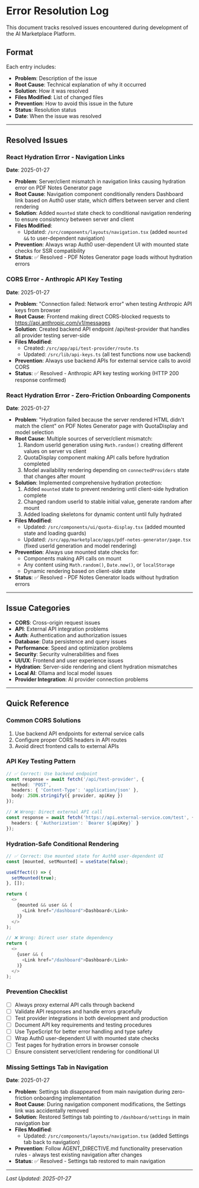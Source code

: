 # Error Resolution Log

This document tracks resolved issues encountered during development of the AI Marketplace Platform.

## Format

Each entry includes:
- **Problem**: Description of the issue
- **Root Cause**: Technical explanation of why it occurred
- **Solution**: How it was resolved
- **Files Modified**: List of changed files
- **Prevention**: How to avoid this issue in the future
- **Status**: Resolution status
- **Date**: When the issue was resolved

---

## Resolved Issues

### React Hydration Error - Navigation Links
**Date**: 2025-01-27

- **Problem**: Server/client mismatch in navigation links causing hydration error on PDF Notes Generator page
- **Root Cause**: Navigation component conditionally renders Dashboard link based on Auth0 user state, which differs between server and client rendering
- **Solution**: Added `mounted` state check to conditional navigation rendering to ensure consistency between server and client
- **Files Modified**: 
  - Updated: `/src/components/layouts/navigation.tsx` (added `mounted &&` to user-dependent navigation)
- **Prevention**: Always wrap Auth0 user-dependent UI with mounted state checks for SSR compatibility
- **Status**: ✅ Resolved - PDF Notes Generator page loads without hydration errors

### CORS Error - Anthropic API Key Testing
**Date**: 2025-01-27

- **Problem**: "Connection failed: Network error" when testing Anthropic API keys from browser
- **Root Cause**: Frontend making direct CORS-blocked requests to https://api.anthropic.com/v1/messages
- **Solution**: Created backend API endpoint /api/test-provider that handles all provider testing server-side
- **Files Modified**: 
  - Created: `/src/app/api/test-provider/route.ts`
  - Updated: `/src/lib/api-keys.ts` (all test functions now use backend)
- **Prevention**: Always use backend APIs for external service calls to avoid CORS
- **Status**: ✅ Resolved - Anthropic API key testing working (HTTP 200 response confirmed)

### React Hydration Error - Zero-Friction Onboarding Components
**Date**: 2025-01-27

- **Problem**: "Hydration failed because the server rendered HTML didn't match the client" on PDF Notes Generator page with QuotaDisplay and model selection
- **Root Cause**: Multiple sources of server/client mismatch:
  1. Random userId generation using `Math.random()` creating different values on server vs client
  2. QuotaDisplay component making API calls before hydration completed
  3. Model availability rendering depending on `connectedProviders` state that changes after mount
- **Solution**: Implemented comprehensive hydration protection:
  1. Added `mounted` state to prevent rendering until client-side hydration complete
  2. Changed random userId to stable initial value, generate random after mount
  3. Added loading skeletons for dynamic content until fully hydrated
- **Files Modified**: 
  - Updated: `/src/components/ui/quota-display.tsx` (added mounted state and loading guards)
  - Updated: `/src/app/marketplace/apps/pdf-notes-generator/page.tsx` (fixed userId generation and model rendering)
- **Prevention**: Always use mounted state checks for:
  - Components making API calls on mount
  - Any content using `Math.random()`, `Date.now()`, or `localStorage`
  - Dynamic rendering based on client-side state
- **Status**: ✅ Resolved - PDF Notes Generator loads without hydration errors

---

## Issue Categories

- **CORS**: Cross-origin request issues
- **API**: External API integration problems
- **Auth**: Authentication and authorization issues
- **Database**: Data persistence and query issues
- **Performance**: Speed and optimization problems
- **Security**: Security vulnerabilities and fixes
- **UI/UX**: Frontend and user experience issues
- **Hydration**: Server-side rendering and client hydration mismatches
- **Local AI**: Ollama and local model issues
- **Provider Integration**: AI provider connection problems

---

## Quick Reference

### Common CORS Solutions
1. Use backend API endpoints for external service calls
2. Configure proper CORS headers in API routes
3. Avoid direct frontend calls to external APIs

### API Key Testing Pattern
```typescript
// ✅ Correct: Use backend endpoint
const response = await fetch('/api/test-provider', {
  method: 'POST',
  headers: { 'Content-Type': 'application/json' },
  body: JSON.stringify({ provider, apiKey })
});

// ❌ Wrong: Direct external API call
const response = await fetch('https://api.external-service.com/test', {
  headers: { 'Authorization': `Bearer ${apiKey}` }
});
```

### Hydration-Safe Conditional Rendering
```typescript
// ✅ Correct: Use mounted state for Auth0 user-dependent UI
const [mounted, setMounted] = useState(false);

useEffect(() => {
  setMounted(true);
}, []);

return (
  <>
    {mounted && user && (
      <Link href="/dashboard">Dashboard</Link>
    )}
  </>
);

// ❌ Wrong: Direct user state dependency
return (
  <>
    {user && (
      <Link href="/dashboard">Dashboard</Link>
    )}
  </>
);
```

### Prevention Checklist
- [ ] Always proxy external API calls through backend
- [ ] Validate API responses and handle errors gracefully  
- [ ] Test provider integrations in both development and production
- [ ] Document API key requirements and testing procedures
- [ ] Use TypeScript for better error handling and type safety
- [ ] Wrap Auth0 user-dependent UI with mounted state checks
- [ ] Test pages for hydration errors in browser console
- [ ] Ensure consistent server/client rendering for conditional UI

### Missing Settings Tab in Navigation
**Date**: 2025-01-27

- **Problem**: Settings tab disappeared from main navigation during zero-friction onboarding implementation
- **Root Cause**: During navigation component modifications, the Settings link was accidentally removed
- **Solution**: Restored Settings tab pointing to `/dashboard/settings` in main navigation bar
- **Files Modified**: 
  - Updated: `/src/components/layouts/navigation.tsx` (added Settings tab back to navigation)
- **Prevention**: Follow AGENT_DIRECTIVE.md functionality preservation rules - always test existing navigation after changes
- **Status**: ✅ Resolved - Settings tab restored to main navigation

---

*Last Updated: 2025-01-27*